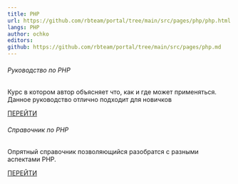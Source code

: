 ```yaml
---
title: PHP
url: https://github.com/rbteam/portal/tree/main/src/pages/php/php.html
langs: PHP
author: ochko
editors:
github: https://github.com/rbteam/portal/tree/main/src/pages/php.md
---
```


<div class="col-md-6 mb-5">
    <h6>Руководство по PHP</h6>
    <p class="text-muted">
      Курс в котором автор объясняет что, как и где может применяться. Данное руководство отлично подходит для новичков
    </p>
    <a href="https://metanit.com/php/tutorial/" class="btn btn-primary">ПЕРЕЙТИ</a>
</div>

<div class="col-md-6 mb-5">
    <h6>Справочник по PHP</h6>
    <p class="text-muted">
      Опрятный справочник позволяющийся разобратся с разными аспектами PHP.
    </p>
    <a href="https://php.ru/manual/" class="btn btn-primary">ПЕРЕЙТИ</a>
</div>
